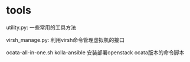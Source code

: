 # tools

utility.py:
一些常用的工具方法

virsh_manage.py:
利用virsh命令管理虚拟机的接口

ocata-all-in-one.sh
kolla-ansible 安装部署openstack ocata版本的命令脚本